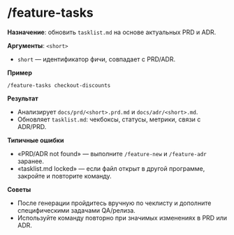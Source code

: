 # /feature-tasks

**Назначение**: обновить `tasklist.md` на основе актуальных PRD и ADR.

**Аргументы**: `<short>`
- `short` — идентификатор фичи, совпадает с PRD/ADR.

**Пример**
```
/feature-tasks checkout-discounts
```

**Результат**
- Анализирует `docs/prd/<short>.prd.md` и `docs/adr/<short>.md`.
- Обновляет `tasklist.md`: чекбоксы, статусы, метрики, связи с ADR/PRD.

**Типичные ошибки**
- «PRD/ADR not found» — выполните `/feature-new` и `/feature-adr` заранее.
- «tasklist.md locked» — если файл открыт в другой программе, закройте и повторите команду.

**Советы**
- После генерации пройдитесь вручную по чеклисту и дополните специфическими задачами QA/релиза.
- Используйте команду повторно при значимых изменениях в PRD или ADR.

